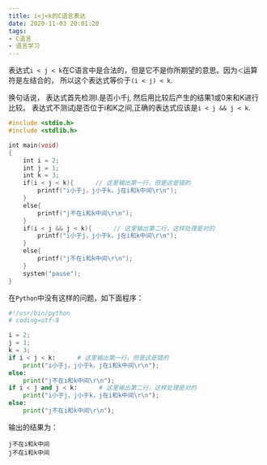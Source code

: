```yaml
---
title: i<j<k的C语言表达
date: 2020-11-03 20:01:20
tags:
- C语言
- 语言学习
---
```


表达式`i < j < k`在C语言中是合法的，但是它不是你所期望的意思。因为`＜`运算符是左结合的， 所以这个表达式等价于`(i < j) < k`.

换句话说， 表达式首先检测l.是否小千j, 然后用比较后产生的结果1或0来和K进行比较。 表达式不测试j是否位于i和K之间,正确的表达式应该是`i < j && j < k`.

```C
#include <stdio.h>
#include <stdlib.h>

int main(void)
{
    int i = 2;
    int j = 1;
    int k = 3;
    if(i < j < k){      // 这里输出第一行，但是这是错的
        printf("i小于j，j小于k，j在i和k中间\r\n");
    }
    else{
        printf("j不在i和k中间\r\n");
    }
    if(i < j && j < k){      // 这里输出第二行，这样处理是对的
        printf("i小于j，j小于k，j在i和k中间\r\n");
    }
    else{
        printf("j不在i和k中间\r\n");
    }
    system("pause");
}
```

在`Python`中没有这样的问题，如下面程序：

```Python
#!/usr/bin/python
# coding=utf-8

i = 2;
j = 1;
k = 3;
if i < j < k:      # 这里输出第一行，但是这是错的
    print("i小于j，j小于k，j在i和k中间\r\n");
else:
    print("j不在i和k中间\r\n");
if i < j and j < k:      # 这里输出第二行，这样处理是对的
    print("i小于j，j小于k，j在i和k中间\r\n");
else:
    print("j不在i和k中间\r\n");
```

输出的结果为：

```
j不在i和k中间
j不在i和k中间
```